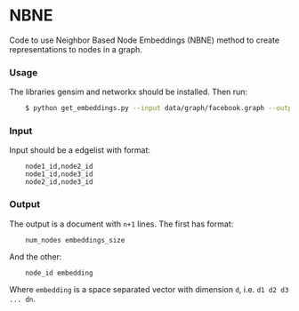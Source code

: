 # NBNE

Code to use Neighbor Based Node Embeddings (NBNE) method to create representations to nodes in a graph.

### Usage

The libraries gensim and networkx should be installed. Then run:

```bash
    $ python get_embeddings.py --input data/graph/facebook.graph --output data/emb/facebook.emd
```

### Input

Input should be a edgelist with format:

```
    node1_id,node2_id
    node1_id,node3_id
    node2_id,node3_id
```

### Output

The output is a document with `n+1` lines. The first has format:

```
    num_nodes embeddings_size
```

And the other:

```
    node_id embedding
```

Where `embedding` is a space separated vector with dimension `d`, i.e. `d1 d2 d3 ... dn`.
